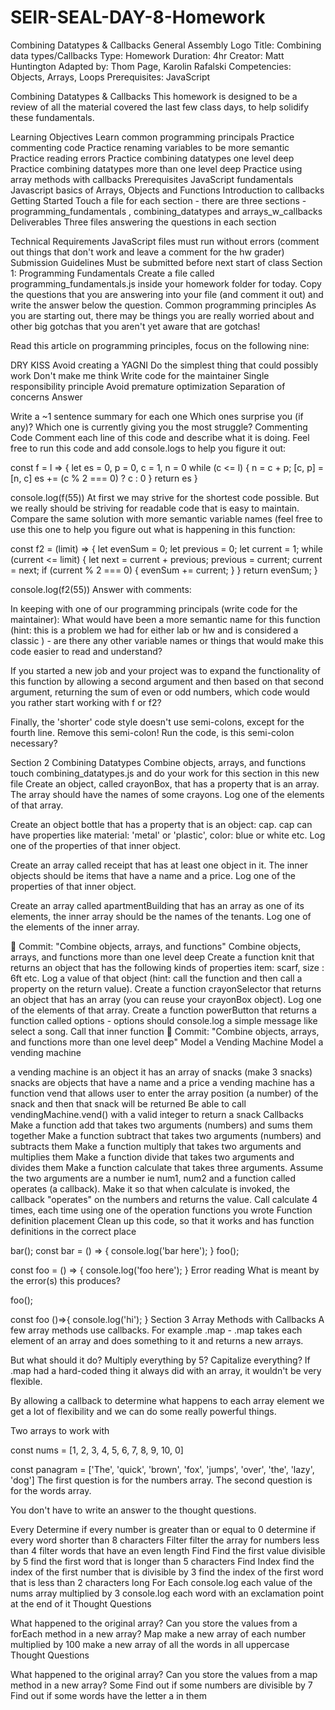 # SEIR-SEAL-DAY-8-Homework
Combining Datatypes &amp; Callbacks
General Assembly Logo
Title: Combining data types/Callbacks
Type: Homework
Duration: 4hr
Creator: Matt Huntington
Adapted by: Thom Page, Karolin Rafalski
Competencies: Objects, Arrays, Loops
Prerequisites: JavaScript

Combining Datatypes & Callbacks
This homework is designed to be a review of all the material covered the last few class days, to help solidify these fundamentals.

Learning Objectives
Learn common programming principals
Practice commenting code
Practice renaming variables to be more semantic
Practice reading errors
Practice combining datatypes one level deep
Practice combining datatypes more than one level deep
Practice using array methods with callbacks
Prerequisites
JavaScript fundamentals
Javascript basics of Arrays, Objects and Functions
Introduction to callbacks
Getting Started
Touch a file for each section - there are three sections - programming_fundamentals , combining_datatypes and arrays_w_callbacks
Deliverables
Three files answering the questions in each section

Technical Requirements
JavaScript files must run without errors (comment out things that don't work and leave a comment for the hw grader)
Submission Guidelines
Must be submitted before next start of class
Section 1: Programming Fundamentals
Create a file called programming_fundamentals.js inside your homework folder for today.
Copy the questions that you are answering into your file (and comment it out) and write the answer below the question.
Common programming principles
As you are starting out, there may be things you are really worried about and other big gotchas that you aren't yet aware that are gotchas!

Read this article on programming principles, focus on the following nine:

DRY
KISS
Avoid creating a YAGNI
Do the simplest thing that could possibly work
Don't make me think
Write code for the maintainer
Single responsibility principle
Avoid premature optimization
Separation of concerns
Answer

Write a ~1 sentence summary for each one
Which ones surprise you (if any)?
Which one is currently giving you the most struggle?
Commenting Code
Comment each line of this code and describe what it is doing. Feel free to run this code and add console.logs to help you figure it out:

const f = l => {
  let es = 0, p = 0, c = 1, n = 0
  while (c <= l) {
    n = c + p;
    [c, p] = [n, c]
    es += (c % 2 === 0) ? c : 0
  }
  return es
}

console.log(f(55))
At first we may strive for the shortest code possible. But we really should be striving for readable code that is easy to maintain. Compare the same solution with more semantic variable names (feel free to use this one to help you figure out what is happening in this function:

const f2 = (limit) => {
  let evenSum = 0;
  let previous = 0;
  let current = 1;
  while (current <= limit) {
    let next = current + previous;
    previous = current;
    current = next;
    if (current % 2 === 0) {
      evenSum += current;
    }
  }
  return evenSum;
}


console.log(f2(55))
Answer with comments:

In keeping with one of our programming principals (write code for the maintainer): What would have been a more semantic name for this function (hint: this is a problem we had for either lab or hw and is considered a classic ) - are there any other variable names or things that would make this code easier to read and understand?

If you started a new job and your project was to expand the functionality of this function by allowing a second argument and then based on that second argument, returning the sum of even or odd numbers, which code would you rather start working with f or f2?

Finally, the 'shorter' code style doesn't use semi-colons, except for the fourth line. Remove this semi-colon! Run the code, is this semi-colon necessary?

Section 2 Combining Datatypes
Combine objects, arrays, and functions
touch combining_datatypes.js and do your work for this section in this new file
Create an object, called crayonBox, that has a property that is an array. The array should have the names of some crayons. Log one of the elements of that array.

Create an object bottle that has a property that is an object: cap. cap can have properties like material: 'metal' or 'plastic', color: blue or white etc. Log one of the properties of that inner object.

Create an array called receipt that has at least one object in it. The inner objects should be items that have a name and a price. Log one of the properties of that inner object.

Create an array called apartmentBuilding that has an array as one of its elements, the inner array should be the names of the tenants. Log one of the elements of the inner array.

🔴 Commit:
"Combine objects, arrays, and functions"
Combine objects, arrays, and functions more than one level deep
Create a function knit that returns an object that has the following kinds of properties item: scarf, size : 6ft etc. Log a value of that object (hint: call the function and then call a property on the return value).
Create a function crayonSelector that returns an object that has an array (you can reuse your crayonBox object). Log one of the elements of that array.
Create a function powerButton that returns a function called options - options should console.log a simple message like select a song. Call that inner function
🔴 Commit:
"Combine objects, arrays, and functions more than one level deep"
Model a Vending Machine Model a vending machine

a vending machine is an object
it has an array of snacks (make 3 snacks)
snacks are objects that have a name and a price
a vending machine has a function vend that allows user to enter the array position (a number) of the snack and then that snack will be returned
Be able to call vendingMachine.vend() with a valid integer to return a snack
Callbacks
Make a function add that takes two arguments (numbers) and sums them together
Make a function subtract that takes two arguments (numbers) and subtracts them
Make a function multiply that takes two arguments and multiplies them
Make a function divide that takes two arguments and divides them
Make a function calculate that takes three arguments. Assume the two arguments are a number ie num1, num2 and a function called operates (a callback).
Make it so that when calculate is invoked, the callback "operates" on the numbers and returns the value.
Call calculate 4 times, each time using one of the operation functions you wrote
Function definition placement
Clean up this code, so that it works and has function definitions in the correct place

bar();
const bar = () => {
    console.log('bar here');
}
foo();

const foo = () => {
    console.log('foo here');
}
Error reading
What is meant by the error(s) this produces?

foo();

const foo ()=>{
    console.log('hi');
}
Section 3 Array Methods with Callbacks
A few array methods use callbacks. For example .map - .map takes each element of an array and does something to it and returns a new arrays.

But what should it do? Multiply everything by 5? Capitalize everything? If .map had a hard-coded thing it always did with an array, it wouldn't be very flexible.

By allowing a callback to determine what happens to each array element we get a lot of flexibility and we can do some really powerful things.

Two arrays to work with

const nums = [1, 2, 3, 4, 5, 6, 7, 8, 9, 10, 0]

const panagram = ['The', 'quick', 'brown', 'fox', 'jumps', 'over', 'the', 'lazy', 'dog']
The first question is for the numbers array. The second question is for the words array.

You don't have to write an answer to the thought questions.

Every
Determine if every number is greater than or equal to 0
determine if every word shorter than 8 characters
Filter
filter the array for numbers less than 4
filter words that have an even length
Find
Find the first value divisible by 5
find the first word that is longer than 5 characters
Find Index
find the index of the first number that is divisible by 3
find the index of the first word that is less than 2 characters long
For Each
console.log each value of the nums array multiplied by 3
console.log each word with an exclamation point at the end of it
Thought Questions

What happened to the original array?
Can you store the values from a forEach method in a new array?
Map
make a new array of each number multiplied by 100
make a new array of all the words in all uppercase
Thought Questions

What happened to the original array?
Can you store the values from a map method in a new array?
Some
Find out if some numbers are divisible by 7
Find out if some words have the letter a in them
